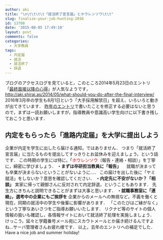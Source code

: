 ```yaml
---
author: aki
title: "\n\t\t\t\t「就活終了宣言届」とホウレンソウ\t\t"
slug: finalize-your-job-hunting-2016
id: 13708
date: '2015-08-05 17:49:10'
layout: post
comments: false
categories:
  - 大学教員
tags:
  - 内定届
  - 就活
  - 就活終了
  - 辞退
---
```


ブログのアクセスログを見ていると，このところ2014年5月23日のエントリ「[最終面接以降の心得](http://aki.shirai.as/2014/05/what-should-you-do-after-the-final-interview/)」が人気なようです， http://aki.shirai.as/2014/05/what-should-you-do-after-the-final-interview/ 2016年3月卒の学生も8月1日という「大手採用解禁日」を超え、いろいろと動きが出てきています． [昨年のエントリ](http://aki.shirai.as/2014/05/what-should-you-do-after-the-final-interview/)で書いたことを修正する必要はないと思うので，まずは一読お願いしますが，指導教員や意識高い学生向けに以下書き残しておこうと思います．

## 内定をもらったら「進路内定届」を大学に提出しよう

企業が内定を学生に出したら届ける通知，ではありません． つまり「就活終了宣言届」に当たるものを提出してすっきりとお盆休みを迎えましょう，という話です． この時期の学生には特に，「<span style="color: #ff0000;">ホウレンソウ</span>（報告・連絡・相談）」を丁寧に，綿密に学びましょう． **・まずは卒研担当教員に「報告」** 　就職が決まっても卒業が決まらないということがないように…． この届けを出した後に「ヤミ就活」をしないか？意思を確認してください． **・内定先に不安がないか？「相談」** 実家に帰って親御さんに反対されて内定辞退，ということもあります． 先生方にきちんと説明できることがまずは大事と思います． **・就職事務室に「連絡」，選考中の企業にもご挨拶を** 企業からのメールへの無視など，不義を働くと 現在，同期の就活中の学生や後輩に影響があります． 「このたびはご縁がなく」という丁寧なあいさつをご指導お願いいたします． リクナビ等のサイトの個人情報の扱いも確認し，各情報サイトにおいて就活終了処理を実施しましょう． けっこう，延々と学籍番号メール宛にスカウトメールとか届き続けるんですよね…サーバ管理者さんお疲れ様です． 以上，去年のエントリへの補足でした． Have a nice job and summer holiday!